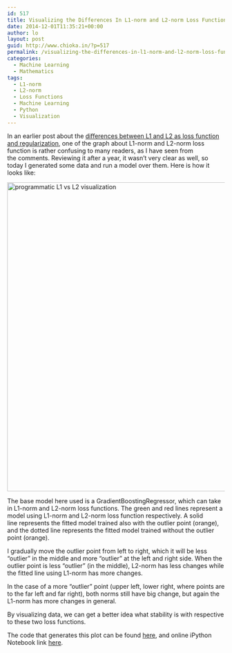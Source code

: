 ```yaml
---
id: 517
title: Visualizing the Differences In L1-norm and L2-norm Loss Function
date: 2014-12-01T11:35:21+00:00
author: lo
layout: post
guid: http://www.chioka.in/?p=517
permalink: /visualizing-the-differences-in-l1-norm-and-l2-norm-loss-function/
categories:
  - Machine Learning
  - Mathematics
tags:
  - L1-norm
  - L2-norm
  - Loss Functions
  - Machine Learning
  - Python
  - Visualization
---
```

In an earlier post about the <a href="www.chioka.in/differences-between-l1-and-l2-as-loss-function-and-regularization/" target="_blank">differences between L1 and L2 as loss function and regularization</a>, one of the graph about L1-norm and L2-norm loss function is rather confusing to many readers, as I have seen from the comments. Reviewing it after a year, it wasn&#8217;t very clear as well, so today I generated some data and run a model over them. Here is how it looks like:

[<img class="aligncenter size-full wp-image-515" src="http://www.chioka.in/wp-content/uploads/2013/12/programmatic-L1-vs-L2-visualization.png" alt="programmatic L1 vs L2 visualization" width="1096" height="716" srcset="/wp-content/uploads/2013/12/programmatic-L1-vs-L2-visualization.png 1096w, /wp-content/uploads/2013/12/programmatic-L1-vs-L2-visualization-580x378.png 580w, /wp-content/uploads/2013/12/programmatic-L1-vs-L2-visualization-940x614.png 940w, /wp-content/uploads/2013/12/programmatic-L1-vs-L2-visualization-624x407.png 624w" sizes="(max-width: 1096px) 100vw, 1096px" />](http://www.chioka.in/wp-content/uploads/2013/12/programmatic-L1-vs-L2-visualization.png)

The base model here used is a GradientBoostingRegressor, which can take in L1-norm and L2-norm loss functions. The green and red lines represent a model using L1-norm and L2-norm loss function respectively. A solid line represents the fitted model trained also with the outlier point (orange), and the dotted line represents the fitted model trained without the outlier point (orange).

I gradually move the outlier point from left to right, which it will be less “outlier” in the middle and more “outlier” at the left and right side. When the outlier point is less “outlier” (in the middle), L2-norm has less changes while the fitted line using L1-norm has more changes.

In the case of a more “outlier” point (upper left, lower right, where points are to the far left and far right), both norms still have big change, but again the L1-norm has more changes in general.

By visualizing data, we can get a better idea what stability is with respective to these two loss functions.

The code that generates this plot can be found <a href="https://github.com/log0/l1_and_l2_loss_function" target="_blank">here</a>, and online iPython Notebook link <a href="http://nbviewer.ipython.org/github/log0/l1_and_l2_loss_function/blob/master/Validating%20Stability.ipynb" target="_blank">here</a>.